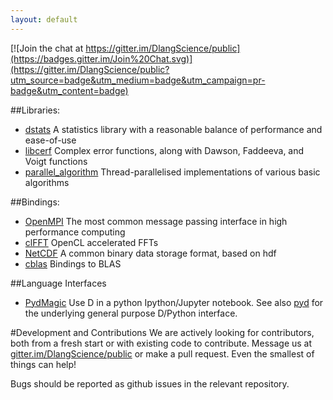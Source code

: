 ```yaml
---
layout: default
---
```

[![Join the chat at https://gitter.im/DlangScience/public](https://badges.gitter.im/Join%20Chat.svg)](https://gitter.im/DlangScience/public?utm_source=badge&utm_medium=badge&utm_campaign=pr-badge&utm_content=badge)

##Libraries:
- [dstats](dstats/) A statistics library with a reasonable balance of performance and ease-of-use
- [libcerf](libcerf/) Complex error functions, along with Dawson, Faddeeva, and Voigt functions
- [parallel_algorithm](parallel_algorithm/) Thread-parallelised implementations of various basic algorithms

##Bindings:
- [OpenMPI](OpenMPI/) The most common message passing interface in high performance computing
- [clFFT](clFFT-D/) OpenCL accelerated FFTs
- [NetCDF](NetCDF-D/) A common binary data storage format, based on hdf
- [cblas](cblas/) Bindings to BLAS

##Language Interfaces
- [PydMagic](PydMagic/) Use D in a python Ipython/Jupyter notebook. See also [pyd](https://github.com/ariovistus/pyd) for the underlying general purpose D/Python interface.


#Development and Contributions
We are actively looking for contributors, both from a fresh start or with existing code to contribute. Message us at [gitter.im/DlangScience/public](https://gitter.im/DlangScience/public) or make a pull request. Even the smallest of things can help!

Bugs should be reported as github issues in the relevant repository.
